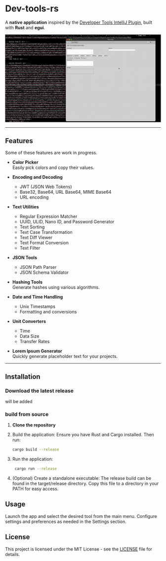 # Dev-tools-rs

A **native application** inspired by the [Developer Tools IntelliJ Plugin](https://plugins.jetbrains.com/plugin/21904-developer-tools), built with **Rust** and **egui**.

![til](./blob/master/example.gif)

---

## Features

Some of these features are work in progress.

- **Color Picker**  
  Easily pick colors and copy their values.

- **Encoding and Decoding**

  - JWT (JSON Web Tokens)
  - Base32, Base64, URL Base64, MIME Base64
  - URL encoding

- **Text Utilities**

  - Regular Expression Matcher
  - UUID, ULID, Nano ID, and Password Generator
  - Text Sorting
  - Text Case Transformation
  - Text Diff Viewer
  - Text Format Conversion
  - Text Filter

- **JSON Tools**

  - JSON Path Parser
  - JSON Schema Validator

- **Hashing Tools**  
  Generate hashes using various algorithms.

- **Date and Time Handling**

  - Unix Timestamps
  - Formatting and conversions

- **Unit Converters**

  - Time
  - Data Size
  - Transfer Rates

- **Lorem Ipsum Generator**  
  Quickly generate placeholder text for your projects.

---

## Installation

### Download the latest release

will be added

### build from source

1. **Clone the repository**

2. Build the application: Ensure you have Rust and Cargo installed. Then run:
   ```bash
   cargo build --release
   ```
3. Run the application:
   ```bash
    cargo run --release
   ```
4. (Optional) Create a standalone executable: The release build can be found in the target/release directory. Copy this file to a directory in your PATH for easy access.

## Usage

Launch the app and select the desired tool from the main menu.
Configure settings and preferences as needed in the Settings section.

## License

This project is licensed under the MIT License - see the [LICENSE](LICENSE) file for details.
